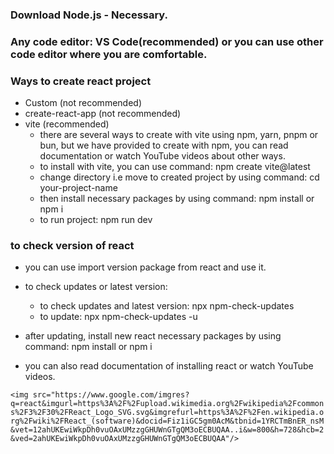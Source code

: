 ### Download Node.js - Necessary.

### Any code editor: VS Code(recommended) or you can use other code editor where you are comfortable.

### Ways to create react project
- Custom (not recommended)
- create-react-app (not recommended)
- vite (recommended)
    - there are several ways to create with vite using npm, yarn, pnpm or bun, but we have provided to create with npm, you can read documentation or watch YouTube videos about other ways.
    - to install with vite, you can use command: npm create vite@latest
    - change directory i.e move to created project by using command: cd your-project-name 
    - then install necessary packages by using command: npm install or npm i
    - to run project: npm run dev

### to check version of react
- you can use import version package from react and use it.

- to check updates or latest version: 
    - to check updates and latest version: npx npm-check-updates 
    - to update: npx npm-check-updates -u
- after updating, install new react necessary packages by using command: npm install or npm i

- you can also read documentation of installing react or watch YouTube videos.

`<img src="https://www.google.com/imgres?q=react&imgurl=https%3A%2F%2Fupload.wikimedia.org%2Fwikipedia%2Fcommons%2F3%2F30%2FReact_Logo_SVG.svg&imgrefurl=https%3A%2F%2Fen.wikipedia.org%2Fwiki%2FReact_(software)&docid=Fiz1iGC5gm0AcM&tbnid=1YRCTmBnER_nsM&vet=12ahUKEwiWkpDh0vuOAxUMzzgGHUWnGTgQM3oECBUQAA..i&w=800&h=728&hcb=2&ved=2ahUKEwiWkpDh0vuOAxUMzzgGHUWnGTgQM3oECBUQAA"/>`